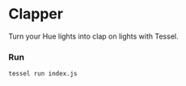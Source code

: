 # Clapper

Turn your Hue lights into clap on lights with Tessel.


### Run
```tessel run index.js```